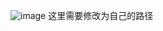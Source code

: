 
![image](https://github.com/kennykaisaw/DBMS1/assets/140036537/217d9956-bc18-40d4-a949-ea8512093f82)
这里需要修改为自己的路径

